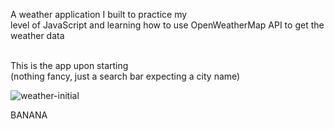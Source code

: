A weather application I built to practice my <br>
level of JavaScript and learning how to use OpenWeatherMap API to get the weather data 

<br> 
This is the app upon starting<br>
(nothing fancy, just a search bar expecting a city name)


![weather-initial](https://user-images.githubusercontent.com/77082103/233821568-653811f2-f8d6-426b-9446-4e61d1e4add8.png)

BANANA
